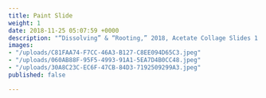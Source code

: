 ```yaml
---
title: Paint Slide
weight: 1
date: 2018-11-25 05:07:59 +0000
description: "“Dissolving” & “Rooting,” 2018, Acetate Collage Slides 1.42 x .95 Inches"
images:
- "/uploads/C81FAA74-F7CC-46A3-B127-C8EE094D65C3.jpeg"
- "/uploads/060AB88F-95F5-4993-91A1-5EA7D4B0CC48.jpeg"
- "/uploads/30A8C23C-EC6F-47CB-84D3-7192509299A3.jpeg"
published: false

---
```

